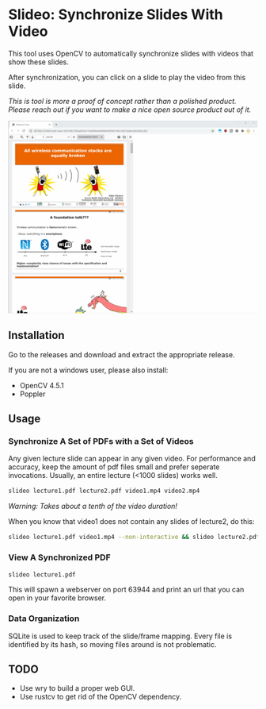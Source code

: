 # Slideo: Synchronize Slides With Video

This tool uses OpenCV to automatically synchronize slides with videos that show these slides.

After synchronization, you can click on a slide to play the video from this slide.

_This is tool is more a proof of concept rather than a polished product. Please reach out if you want to make a nice open source product out of it._

![](./docs/demo.gif)

## Installation

Go to the releases and download and extract the appropriate release.

If you are not a windows user, please also install:

-   OpenCV 4.5.1
-   Poppler

## Usage

### Synchronize A Set of PDFs with a Set of Videos

Any given lecture slide can appear in any given video.
For performance and accuracy, keep the amount of pdf files small and prefer seperate invocations.
Usually, an entire lecture (<1000 slides) works well.

```sh
slideo lecture1.pdf lecture2.pdf video1.mp4 video2.mp4
```

_Warning: Takes about a tenth of the video duration!_

When you know that video1 does not contain any slides of lecture2, do this:

```sh
slideo lecture1.pdf video1.mp4 --non-interactive && slideo lecture2.pdf video2.mp4 --non-interactive
```

### View A Synchronized PDF

```
slideo lecture1.pdf
```

This will spawn a webserver on port 63944 and print an url that you can open in your favorite browser.

### Data Organization

SQLite is used to keep track of the slide/frame mapping.
Every file is identified by its hash, so moving files around is not problematic.

## TODO

-   Use wry to build a proper web GUI.
-   Use rustcv to get rid of the OpenCV dependency.
